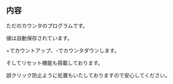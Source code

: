 ## 内容
ただのカウンタのプログラムです。

値は自動保存されています。

+でカウントアップ、-でカウンタダウンします。

そしてリセット機能も搭載しております。

誤クリック防止ように処置もいたしておりますので安心してください。
